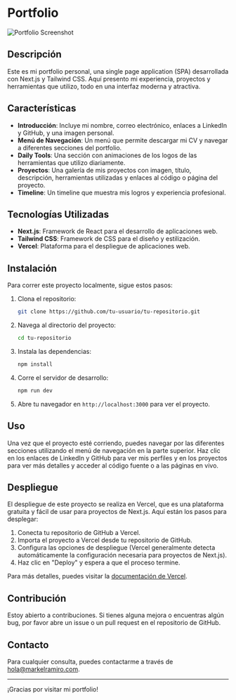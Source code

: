 # Portfolio

![Portfolio Screenshot](/screenshoot.PNG)

## Descripción

Este es mi portfolio personal, una single page application (SPA) desarrollada con Next.js y Tailwind CSS. Aquí presento mi experiencia, proyectos y herramientas que utilizo, todo en una interfaz moderna y atractiva.

## Características

- **Introducción**: Incluye mi nombre, correo electrónico, enlaces a LinkedIn y GitHub, y una imagen personal.
- **Menú de Navegación**: Un menú que permite descargar mi CV y navegar a diferentes secciones del portfolio.
- **Daily Tools**: Una sección con animaciones de los logos de las herramientas que utilizo diariamente.
- **Proyectos**: Una galería de mis proyectos con imagen, título, descripción, herramientas utilizadas y enlaces al código o página del proyecto.
- **Timeline**: Un timeline que muestra mis logros y experiencia profesional.


## Tecnologías Utilizadas

- **Next.js**: Framework de React para el desarrollo de aplicaciones web.
- **Tailwind CSS**: Framework de CSS para el diseño y estilización.
- **Vercel**: Plataforma para el despliegue de aplicaciones web.

## Instalación

Para correr este proyecto localmente, sigue estos pasos:

1. Clona el repositorio:
    ```bash
    git clone https://github.com/tu-usuario/tu-repositorio.git
    ```
2. Navega al directorio del proyecto:
    ```bash
    cd tu-repositorio
    ```
3. Instala las dependencias:
    ```bash
    npm install
    ```
4. Corre el servidor de desarrollo:
    ```bash
    npm run dev
    ```
5. Abre tu navegador en `http://localhost:3000` para ver el proyecto.

## Uso

Una vez que el proyecto esté corriendo, puedes navegar por las diferentes secciones utilizando el menú de navegación en la parte superior. Haz clic en los enlaces de LinkedIn y GitHub para ver mis perfiles y en los proyectos para ver más detalles y acceder al código fuente o a las páginas en vivo.

## Despliegue

El despliegue de este proyecto se realiza en Vercel, que es una plataforma gratuita y fácil de usar para proyectos de Next.js. Aquí están los pasos para desplegar:

1. Conecta tu repositorio de GitHub a Vercel.
2. Importa el proyecto a Vercel desde tu repositorio de GitHub.
3. Configura las opciones de despliegue (Vercel generalmente detecta automáticamente la configuración necesaria para proyectos de Next.js).
4. Haz clic en "Deploy" y espera a que el proceso termine.

Para más detalles, puedes visitar la [documentación de Vercel](https://vercel.com/docs).

## Contribución

Estoy abierto a contribuciones. Si tienes alguna mejora o encuentras algún bug, por favor abre un issue o un pull request en el repositorio de GitHub.

## Contacto

Para cualquier consulta, puedes contactarme a través de [hola@markelramiro.com](mailto:hola@markelramiro.com).

---

¡Gracias por visitar mi portfolio!

